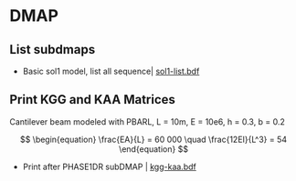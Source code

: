 # DMAP

## List subdmaps

- Basic sol1 model, list all sequence| [sol1-list.bdf](sol1-list.bdf)

## Print KGG and KAA Matrices

Cantilever beam modeled with PBARL, L = 10m, E = 10e6, h = 0.3, b = 0.2

$$ 
\begin{equation}
\frac{EA}{L} = 60 000 \quad \frac{12EI}{L^3} = 54
\end{equation}
$$

- Print after PHASE1DR subDMAP | [kgg-kaa.bdf](kgg-kaa.bdf)

